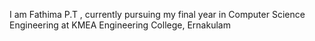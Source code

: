 I am Fathima P.T , currently pursuing my final year in Computer Science Engineering at KMEA Engineering College, Ernakulam
